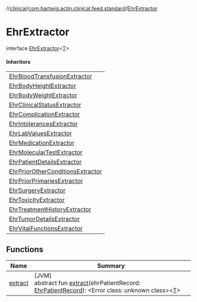 //[clinical](../../../index.md)/[com.hartwig.actin.clinical.feed.standard](../index.md)/[EhrExtractor](index.md)

# EhrExtractor

interface [EhrExtractor](index.md)&lt;[T](index.md)&gt;

#### Inheritors

| |
|---|
| [EhrBloodTransfusionExtractor](../-ehr-blood-transfusion-extractor/index.md) |
| [EhrBodyHeightExtractor](../-ehr-body-height-extractor/index.md) |
| [EhrBodyWeightExtractor](../-ehr-body-weight-extractor/index.md) |
| [EhrClinicalStatusExtractor](../-ehr-clinical-status-extractor/index.md) |
| [EhrComplicationExtractor](../-ehr-complication-extractor/index.md) |
| [EhrIntolerancesExtractor](../-ehr-intolerances-extractor/index.md) |
| [EhrLabValuesExtractor](../-ehr-lab-values-extractor/index.md) |
| [EhrMedicationExtractor](../-ehr-medication-extractor/index.md) |
| [EhrMolecularTestExtractor](../-ehr-molecular-test-extractor/index.md) |
| [EhrPatientDetailsExtractor](../-ehr-patient-details-extractor/index.md) |
| [EhrPriorOtherConditionsExtractor](../-ehr-prior-other-conditions-extractor/index.md) |
| [EhrPriorPrimariesExtractor](../-ehr-prior-primaries-extractor/index.md) |
| [EhrSurgeryExtractor](../-ehr-surgery-extractor/index.md) |
| [EhrToxicityExtractor](../-ehr-toxicity-extractor/index.md) |
| [EhrTreatmentHistoryExtractor](../-ehr-treatment-history-extractor/index.md) |
| [EhrTumorDetailsExtractor](../-ehr-tumor-details-extractor/index.md) |
| [EhrVitalFunctionsExtractor](../-ehr-vital-functions-extractor/index.md) |

## Functions

| Name | Summary |
|---|---|
| [extract](extract.md) | [JVM]<br>abstract fun [extract](extract.md)(ehrPatientRecord: [EhrPatientRecord](../-ehr-patient-record/index.md)): &lt;Error class: unknown class&gt;&lt;[T](index.md)&gt; |
